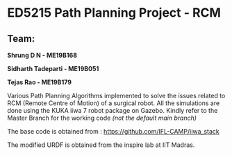 # ED5215 Path Planning Project - RCM

## Team:

**Shrung D N - ME19B168**

**Sidharth Tadeparti - ME19B051**

**Tejas Rao - ME19B179**

Various Path Planning Algorithms implemented to solve the issues related to RCM (Remote Centre of Motion) of a surgical robot. All the simulations are done using the KUKA iiwa 7 robot package on Gazebo. Kindly refer to the Master Branch for the working code *(not the default main branch)*

The base code is obtained from : https://github.com/IFL-CAMP/iiwa_stack

The modified URDF is obtained from the inspire lab at IIT Madras.
